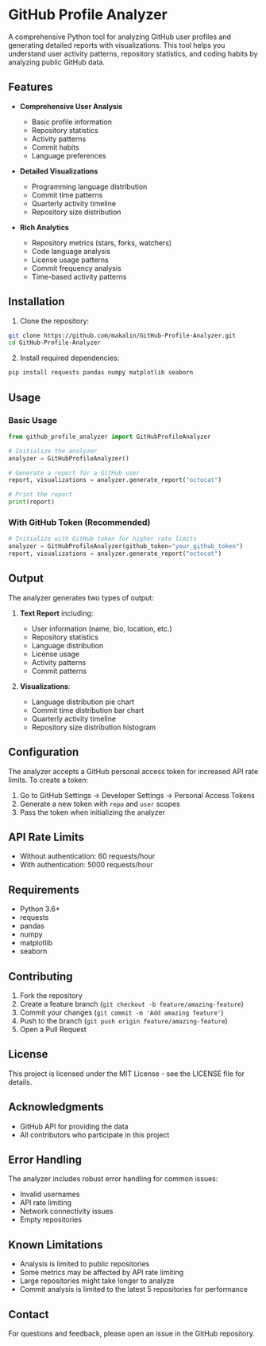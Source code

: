 # GitHub Profile Analyzer

A comprehensive Python tool for analyzing GitHub user profiles and generating detailed reports with visualizations. This tool helps you understand user activity patterns, repository statistics, and coding habits by analyzing public GitHub data.

## Features

- **Comprehensive User Analysis**
  - Basic profile information
  - Repository statistics
  - Activity patterns
  - Commit habits
  - Language preferences

- **Detailed Visualizations**
  - Programming language distribution
  - Commit time patterns
  - Quarterly activity timeline
  - Repository size distribution

- **Rich Analytics**
  - Repository metrics (stars, forks, watchers)
  - Code language analysis
  - License usage patterns
  - Commit frequency analysis
  - Time-based activity patterns

## Installation

1. Clone the repository:
```bash
git clone https://github.com/makalin/GitHub-Profile-Analyzer.git
cd GitHub-Profile-Analyzer
```

2. Install required dependencies:
```bash
pip install requests pandas numpy matplotlib seaborn
```

## Usage

### Basic Usage

```python
from github_profile_analyzer import GitHubProfileAnalyzer

# Initialize the analyzer
analyzer = GitHubProfileAnalyzer()

# Generate a report for a GitHub user
report, visualizations = analyzer.generate_report("octocat")

# Print the report
print(report)
```

### With GitHub Token (Recommended)

```python
# Initialize with GitHub token for higher rate limits
analyzer = GitHubProfileAnalyzer(github_token="your_github_token")
report, visualizations = analyzer.generate_report("octocat")
```

## Output

The analyzer generates two types of output:

1. **Text Report** including:
   - User information (name, bio, location, etc.)
   - Repository statistics
   - Language distribution
   - License usage
   - Activity patterns
   - Commit patterns

2. **Visualizations**:
   - Language distribution pie chart
   - Commit time distribution bar chart
   - Quarterly activity timeline
   - Repository size distribution histogram

## Configuration

The analyzer accepts a GitHub personal access token for increased API rate limits. To create a token:

1. Go to GitHub Settings → Developer Settings → Personal Access Tokens
2. Generate a new token with `repo` and `user` scopes
3. Pass the token when initializing the analyzer

## API Rate Limits

- Without authentication: 60 requests/hour
- With authentication: 5000 requests/hour

## Requirements

- Python 3.6+
- requests
- pandas
- numpy
- matplotlib
- seaborn

## Contributing

1. Fork the repository
2. Create a feature branch (`git checkout -b feature/amazing-feature`)
3. Commit your changes (`git commit -m 'Add amazing feature'`)
4. Push to the branch (`git push origin feature/amazing-feature`)
5. Open a Pull Request

## License

This project is licensed under the MIT License - see the LICENSE file for details.

## Acknowledgments

- GitHub API for providing the data
- All contributors who participate in this project

## Error Handling

The analyzer includes robust error handling for common issues:
- Invalid usernames
- API rate limiting
- Network connectivity issues
- Empty repositories

## Known Limitations

- Analysis is limited to public repositories
- Some metrics may be affected by API rate limiting
- Large repositories might take longer to analyze
- Commit analysis is limited to the latest 5 repositories for performance

## Contact

For questions and feedback, please open an issue in the GitHub repository.
